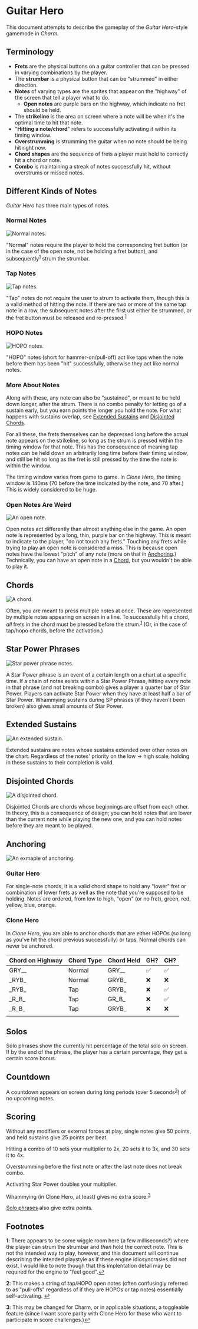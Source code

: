 # Guitar Hero
This document attempts to describe the gameplay of the *Guitar Hero*-style gamemode in *Charm.*

## Terminology
* **Frets** are the physical buttons on a guitar controller that can be pressed in varying combinations by the player.
* The **strumbar** is a physical button that can be "strummed" in either direction.
* **Notes** of varying types are the sprites that appear on the "highway" of the screen that tell a player what to do.
  * **Open notes** are purple bars on the highway, which indicate no fret should be held.
* The **strikeline** is the area on screen where a note will be when it's the optimal time to hit that note.
* "**Hitting a note/chord**" refers to successfully activating it within its timing window.
* **Overstrumming** is strumming the guitar when no note should be being hit right now.
* **Chord shapes** are the sequence of frets a player must hold to correctly hit a chord or note.
* **Combo** is maintaining a streak of notes successfully hit, without overstrums or missed notes.

## Different Kinds of Notes
*Guitar Hero* has three main types of notes.

### Normal Notes
![Normal notes.](images/normal_notes.png)

"Normal" notes require the player to hold the corresponding fret button (or in the case of the open note, not be holding a fret button), and subsequently<sup id="a1">[1](#f1)</sup> strum the strumbar.

### Tap Notes
![Tap notes.](images/tap_notes.png)

"Tap" notes do not *require* the user to strum to activate them, though this is a valid method of hitting the note. If there are two or more of the same tap note in a row, the subsequent notes after the first ust either be strummed, or the fret button must be released and re-pressed.<sup id="a2">[1](#f2)</sup>

### HOPO Notes
![HOPO notes.](images/hopo_notes.png)

"HOPO" notes (short for hammer-on/pull-off) act like taps when the note before them has been "hit" successfully, otherwise they act like normal notes.

### More About Notes
Along with these, any note can also be "sustained", or meant to be held down longer, after the strum. There is no combo penalty for letting go of a sustain early, but you earn points the longer you hold the note. For what happens with sustains overlap, see [Extended Sustains](#extended-sustains) and [Disjointed Chords](#disjointed-chords).

For all these, the frets themselves can be depressed long before the actual note appears on the strikeline, so long as the strum is pressed within the timing window for that note. This has the consequence of meaning tap notes can be held down an arbitrarily long time before their timing window, and still be hit so long as the fret is still pressed by the time the note is within the window.

The timing window varies from game to game. In *Clone Hero,* the timing window is 140ms (70 before the time indicated by the note, and 70 after.) This is widely considered to be huge.

### Open Notes Are Weird
![An open note.](images/open_note.png)

Open notes act differently than almost anything else in the game. An open note is represented by a long, thin, purple bar on the highway. This is meant to indicate to the player, "do not touch any frets." Touching any frets while trying to play an open note is considered a miss. This is because open notes have the lowest "pitch" of any note (more on that in [Anchoring](#anchoring).) Technically, you can have an open note in a [Chord](#chords), but you wouldn't be able to play it.

## Chords
![A chord.](images/chord.png)

Often, you are meant to press multiple notes at once. These are represented by multiple notes appearing on screen in a line. To successfully hit a chord, *all* frets in the chord must be pressed before the strum.<sup id="a1">[1](#f1)</sup> (Or, in the case of tap/hopo chords, before the activation.)

## Star Power Phrases
![Star power phrase notes.](images/sp_phrase.png)

A Star Power phrase is an event of a certain length on a chart at a specific time. If a chain of notes exists within a Star Power Phrase, hitting every note in that phrase (and not breaking combo) gives a player a quarter bar of Star Power. Players can activate Star Power when they have at least half a bar of Star Power. Whammying sustains during SP phrases (if they haven't been broken) also gives small amounts of Star Power.

## Extended Sustains
![An extended sustain.](images/extended_sustain.png)

Extended sustains are notes whose sustains extended over other notes on the chart. Regardless of the notes' priority on the low -> high scale, holding in these sustains to their completion is valid.

## Disjointed Chords
![A disjointed chord.](images/disjointed_chord.png)

Disjointed Chords are chords whose beginnings are offset from each other. In theory, this is a consequence of design; you can hold notes that are lower than the current note while playing the new one, and you can hold notes before they are meant to be played.

## Anchoring
![An exmaple of anchoring.](images/anchor.png)

### Guitar Hero
For single-note chords, it is a valid chord shape to hold any "lower" fret or combination of lower frets as well as the note that you're supposed to be holding.
Notes are ordered, from low to high, "open" (or no fret), green, red, yellow, blue, orange.

### Clone Hero
In *Clone Hero*, you are able to anchor chords that are either HOPOs (so long as you've hit the chord previous successfully) or taps. Normal chords can never be anchored.

| Chord on Highway | Chord Type | Chord Held | GH? | CH? |
|------------------|------------|------------|-----|-----|
| GRY\_\_          | Normal     | GRY\_\_    | ✅   | ✅   |
| \_RYB\_          | Normal     | GRYB\_     | ❌   | ❌   |
| \_RYB\_          | Tap        | GRYB\_     | ❌   | ✅   |
| \_R\_B\_         | Tap        | GR\_B\_    | ❌   | ✅   |
| \_R\_B\_         | Tap        | GRYB\_     | ❌   | ❌   |
|                  |            |            |     |     |

## Solos
Solo phrases show the currently hit percentage of the total solo on screen. If by the end of the phrase, the player has a certain percentage, they get a certain score bonus.

## Countdown
A countdown appears on screen during long periods (over 5 seconds<sup id="a3">[3](#f3)</sup>) of no upcoming notes.

## Scoring

Without any modifiers or external forces at play, single notes give 50 points, and held sustains give 25 points per beat.

Hitting a combo of 10 sets your multiplier to 2x, 20 sets it to 3x, and 30 sets it to 4x.

Overstrumming before the first note or after the last note does not break combo.

Activating Star Power doubles your multiplier.

Whammying (in Clone Hero, at least) gives no extra score.<sup id="a3">[3](#f3)</sup>

[Solo phrases](#solos) also give extra points.

## Footnotes
<b id="f1">1</b>: There appears to be some wiggle room here (a few milliseconds?) where the player can strum the strumbar and *then* hold the correct note. This is not the intended way to play, however, and this document will continue describing the intended playstyle as if these engine idiosyncrasies did not exist. I would like to note though that this implentation detail may be required for the engine to "feel good".[↩](#a1)

<b id="f1">2</b>: This makes a string of tap/HOPO open notes (often confusingly referred to as "pull-offs" regardless of if they are HOPOs or tap notes) essentially self-activating. [↩](#a2)

<b id="f3">3</b>: This may be changed for Charm, or in applicable situations, a toggleable feature (since I want score parity with Clone Hero for those who want to participate in score challenges.)[↩](#a3)
